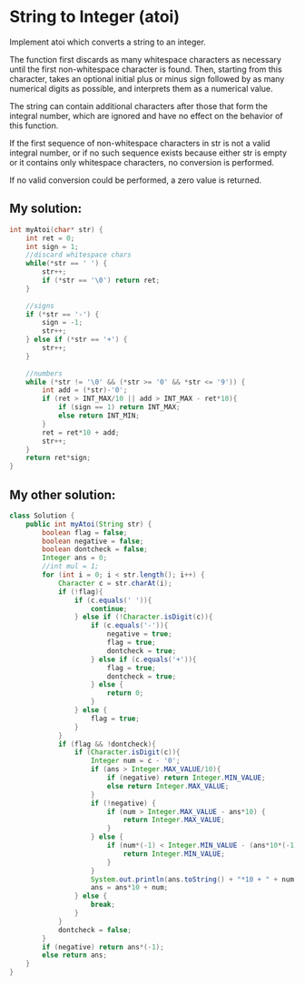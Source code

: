 # String to Integer (atoi)

Implement atoi which converts a string to an integer.

The function first discards as many whitespace characters as necessary until the first non-whitespace character is found. Then, starting from this character, takes an optional initial plus or minus sign followed by as many numerical digits as possible, and interprets them as a numerical value.

The string can contain additional characters after those that form the integral number, which are ignored and have no effect on the behavior of this function.

If the first sequence of non-whitespace characters in str is not a valid integral number, or if no such sequence exists because either str is empty or it contains only whitespace characters, no conversion is performed.

If no valid conversion could be performed, a zero value is returned.

## My solution:

```C
int myAtoi(char* str) {
    int ret = 0;
    int sign = 1;
    //discard whitespace chars
    while(*str == ' ') {
        str++;
        if (*str == '\0') return ret;
    }
    
    //signs
    if (*str == '-') {
        sign = -1;
        str++;
    } else if (*str == '+') {
        str++;
    }
    
    //numbers
    while (*str != '\0' && (*str >= '0' && *str <= '9')) {
        int add = (*str)-'0';
        if (ret > INT_MAX/10 || add > INT_MAX - ret*10){
            if (sign == 1) return INT_MAX;
            else return INT_MIN;
        }
        ret = ret*10 + add;
        str++;
    }
    return ret*sign;
}
```

## My other solution:

```Java
class Solution {
    public int myAtoi(String str) {
        boolean flag = false;
        boolean negative = false;
        boolean dontcheck = false;
        Integer ans = 0;
        //int mul = 1;
        for (int i = 0; i < str.length(); i++) {
            Character c = str.charAt(i);
            if (!flag){
                if (c.equals(' ')){
                    continue;
                } else if (!Character.isDigit(c)){
                    if (c.equals('-')){
                        negative = true;
                        flag = true;
                        dontcheck = true;
                    } else if (c.equals('+')){
                        flag = true;
                        dontcheck = true;
                    } else {
                        return 0;
                    }
                } else {
                    flag = true;
                }
            }
            if (flag && !dontcheck){
                if (Character.isDigit(c)){
                    Integer num = c - '0';
                    if (ans > Integer.MAX_VALUE/10){
                        if (negative) return Integer.MIN_VALUE;
                        else return Integer.MAX_VALUE;
                    }
                    if (!negative) {
                        if (num > Integer.MAX_VALUE - ans*10) {
                            return Integer.MAX_VALUE;
                        }
                    } else {
                        if (num*(-1) < Integer.MIN_VALUE - (ans*10*(-1))) {
                            return Integer.MIN_VALUE;
                        }
                    }
                    System.out.println(ans.toString() + "*10 + " + num.toString());
                    ans = ans*10 + num;
                } else {
                    break;
                }
            }
            dontcheck = false;
        }
        if (negative) return ans*(-1);
        else return ans;
    }
}
```
